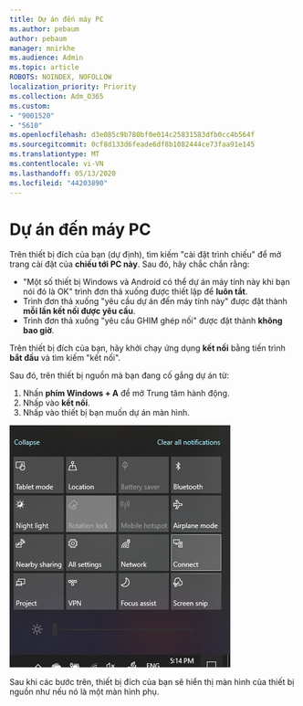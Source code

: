 ```yaml
---
title: Dự án đến máy PC
ms.author: pebaum
author: pebaum
manager: mnirkhe
ms.audience: Admin
ms.topic: article
ROBOTS: NOINDEX, NOFOLLOW
localization_priority: Priority
ms.collection: Adm_O365
ms.custom:
- "9001520"
- "5610"
ms.openlocfilehash: d3e085c9b780bf0e014c25831583dfb0cc4b564f
ms.sourcegitcommit: 0cf8d133d6feade6df8b1082444ce73faa91e145
ms.translationtype: MT
ms.contentlocale: vi-VN
ms.lasthandoff: 05/13/2020
ms.locfileid: "44203890"
---
```

# <a name="project-to-a-pc"></a>Dự án đến máy PC

Trên thiết bị đích của bạn (dự định), tìm kiếm "cài đặt trình chiếu" để mở trang cài đặt của **chiếu tới PC này**. Sau đó, hãy chắc chắn rằng:
- "Một số thiết bị Windows và Android có thể dự án máy tính này khi bạn nói đó là OK" trình đơn thả xuống được thiết lập để **luôn tắt**.
- Trình đơn thả xuống "yêu cầu dự án đến máy tính này" được đặt thành **mỗi lần kết nối được yêu cầu**.
- Trình đơn thả xuống "yêu cầu GHIM ghép nối" được đặt thành **không bao giờ**.

Trên thiết bị đích của bạn, hãy khởi chạy ứng dụng **kết nối** bằng tiến trình **bắt đầu** và tìm kiếm "kết nối".

Sau đó, trên thiết bị nguồn mà bạn đang cố gắng dự án từ:

1. Nhấn **phím Windows + A** để mở Trung tâm hành động.
2. Nhấp vào **kết nối**.
3. Nhấp vào thiết bị bạn muốn dự án màn hình.

![Dự án đến máy PC](media/project-to-a-pc.png)

Sau khi các bước trên, thiết bị đích của bạn sẽ hiển thị màn hình của thiết bị nguồn như nếu nó là một màn hình phụ.
